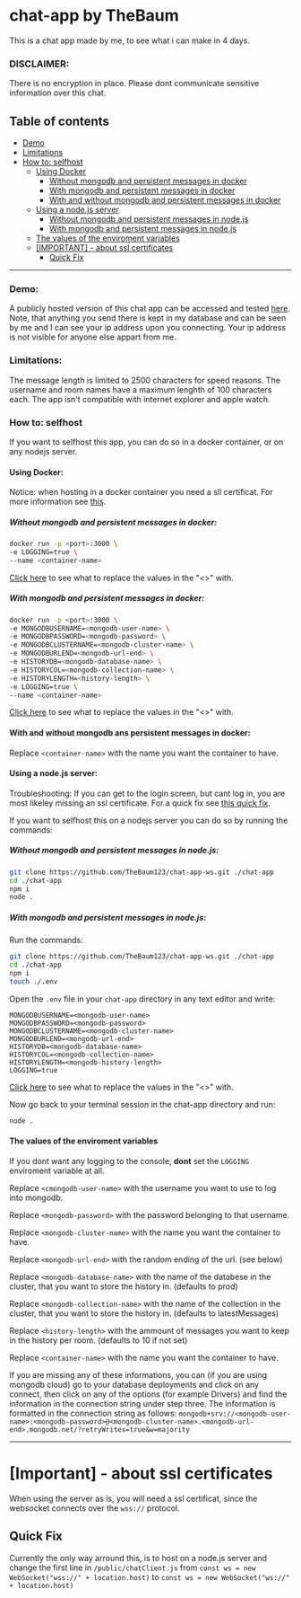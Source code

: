 # chat-app by TheBaum
This is a chat app made by me, to see what i can make in 4 days.
### DISCLAIMER:
There is no encryption in place. Please dont communicate sensitive information over this chat.

## Table of contents
- [Demo](#demo)
- [Limitations](#limitations)
- [How to: selfhost](#how-to-selfhost)
    - [Using Docker](#using-docker)
        - [Without mongodb and persistent messages in docker](#without-mongodb-and-persistent-messages-in-docker)
        - [With mongodb and persistent messages in docker](#with-mongodb-and-persistent-messages-in-docker)
        - [With and without mongodb and persistent messages in docker](#with-and-without-mongodb-ans-persistent-messages-in-docker)
    - [Using a node.js server](#using-a-nodejs-server)
        - [Without mongodb and persistent messages in node.js](#without-mongodb-and-persistent-messages-in-nodejs)
        - [With mongodb and persistent messages in node.js](#with-mongodb-and-persistent-messages-in-nodejs)
    - [The values of the enviroment variables](#the-values-of-the-enviroment-variables)
    - [[IMPORTANT] - about ssl certificates](#important---about-ssl-certificates)
        - [Quick Fix](#quick-fix)
---

### Demo:
A publicly hosted version of this chat app can be accessed and tested [here](https://chat-app-6bnk.onrender.com/). Note, that anything you send there is kept in my database and can be seen by me and I can see your ip address upon you connecting. Your ip address is not visible for anyone else appart from me.
### Limitations:
The message length is limited to 2500 characters for speed reasons. The username and room names have a maximum lenghth of 100 characters each. The app isn't compatible with internet explorer and apple watch.
### How to: selfhost
If you want to selfhost this app, you can do so in a docker container, or on any nodejs server.

#### Using Docker:
Notice: when hosting in a docker container you need a sll certificat. For more information see [this](#important---about-ssl-certificates).
##### Without mongodb and persistent messages in docker:
```sh
docker run -p <port>:3000 \
-e LOGGING=true \
--name <container-name>
```
[Click here](#the-values-of-the-enviroment-variables) to see what to replace the values in the "<>" with.
##### With mongodb and persistent messages in docker:
```sh
docker run -p <port>:3000 \
-e MONGODBUSERNAME=<mongodb-user-name> \
-e MONGODBPASSWORD=<mongodb-password> \
-e MONGODBCLUSTERNAME=<mongodb-cluster-name> \
-e MONGODBURLEND=<mongodb-url-end> \
-e HISTORYDB=<mongodb-database-name> \
-e HISTORYCOL=<mongodb-collection-name> \
-e HISTORYLENGTH=<history-length> \
-e LOGGING=true \
--name <container-name>
```
[Click here](#the-values-of-the-enviroment-variables) to see what to replace the values in the "<>" with.
#### With and without mongodb ans persistent messages in docker:
Replace `<container-name>` with the name you want the container to have.

#### Using a node.js server:
Troubleshooting: If you can get to the login screen, but cant log in, you are most likeley missing an ssl certificate. For a quick fix see [this quick fix](#quick-fix).

If you want to selfhost this on a nodejs server you can do so by running the commands:
##### Without mongodb and persistent messages in node.js:
```sh
git clone https://github.com/TheBaum123/chat-app-ws.git ./chat-app
cd ./chat-app
npm i
node .
```
##### With mongodb and persistent messages in node.js:
Run the commands:
```sh
git clone https://github.com/TheBaum123/chat-app-ws.git ./chat-app
cd ./chat-app
npm i
touch ./.env
```
Open the `.env` file in your `chat-app` directory in any text editor and write:
```
MONGODBUSERNAME=<mongodb-user-name>
MONGODBPASSWORD=<mongodb-password>
MONGODBCLUSTERNAME=<mongodb-cluster-name>
MONGODBURLEND=<mongodb-url-end>
HISTORYDB=<mongodb-database-name>
HISTORYCOL=<mongodb-collection-name>
HISTORYLENGTH=<mongodb-history-length>
LOGGING=true
```
[Click here](#the-values-of-the-enviroment-variables) to see what to replace the values in the "<>" with.

Now go back to your terminal session in the chat-app directory and run:
```sh
node .
```
#### The values of the enviroment variables

If you dont want any logging to the console, **dont** set the `LOGGING` enviroment variable at all.

Replace `<cmongodb-user-name>` with the username you want to use to log into mongodb.

Replace `<mongodb-password>` with the password belonging to that username.

Replace `<mongodb-cluster-name>` with the name you want the container to have.

Replace `<mongodb-url-end>` with the random ending of the url. (see below)

Replace `<mongodb-database-name>` with the name of the databese in the cluster, that you want to store the history in. (defaults to prod)

Replace `<mongodb-collection-name>` with the name of the collection in the cluster, that you want to store the history in. (defaults to latestMessages)

Replace `<history-length>` with the ammount of messages you want to keep in the history per room. (defaults to 10 if not set)

Replace `<container-name>` with the name you want the container to have.

If you are missing any of these informations, you can (if you are using mongodb cloud) go to your database deployments and click on any connect, then click on any of the options (for example Drivers) and  find the information in the connection string under step three. The information is formatted in the connection string as follows:
`mongodb+srv://<mongodb-user-name>:<mongodb-password>@<mongodb-cluster-name>.<mongodb-url-end>.mongodb.net/?retryWrites=true&w=majority`

---
# [Important] - about ssl certificates
When using the server as is, you will need a ssl certificat, since the websocket connects over the `wss://` protocol.

## Quick Fix
Currently the only way arround this, is to host on a node.js server and change the first line in `/public/chatClient.js` from `const ws = new WebSocket("wss://" + location.host)` to `const ws = new WebSocket("ws://" + location.host)`
